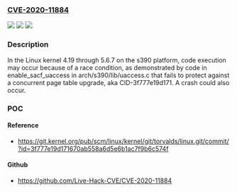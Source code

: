### [CVE-2020-11884](https://cve.mitre.org/cgi-bin/cvename.cgi?name=CVE-2020-11884)
![](https://img.shields.io/static/v1?label=Product&message=n%2Fa&color=blue)
![](https://img.shields.io/static/v1?label=Version&message=n%2Fa&color=blue)
![](https://img.shields.io/static/v1?label=Vulnerability&message=n%2Fa&color=brighgreen)

### Description

In the Linux kernel 4.19 through 5.6.7 on the s390 platform, code execution may occur because of a race condition, as demonstrated by code in enable_sacf_uaccess in arch/s390/lib/uaccess.c that fails to protect against a concurrent page table upgrade, aka CID-3f777e19d171. A crash could also occur.

### POC

#### Reference
- https://git.kernel.org/pub/scm/linux/kernel/git/torvalds/linux.git/commit/?id=3f777e19d171670ab558a6d5e6b1ac7f9b6c574f

#### Github
- https://github.com/Live-Hack-CVE/CVE-2020-11884

